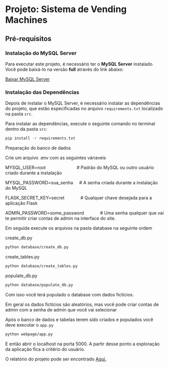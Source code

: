 # Projeto: Sistema de Vending Machines

## Pré-requisitos

### Instalação do MySQL Server

Para executar este projeto, é necessário ter o **MySQL Server** instalado. Você pode baixá-lo na versão **full** através do link abaixo:

[Baixar MySQL Server](https://dev.mysql.com/downloads/file/?id=534097)

### Instalação das Dependências

Depois de instalar o MySQL Server, é necessário instalar as dependências do projeto, que estão especificadas no arquivo `requirements.txt` localizado na pasta `src`.

Para instalar as dependências, execute o seguinte comando no terminal dentro da pasta `src`:

```bash
pip install -r requirements.txt
```

Preparação do banco de dados

Crie um arquivo .env com as seguintes váriaveis

MYSQL_USER=root         &nbsp;&nbsp;&nbsp;&nbsp;&nbsp;&nbsp;&nbsp;&nbsp;&nbsp;&nbsp;&nbsp;&nbsp;&nbsp;&nbsp;&nbsp;&nbsp;&nbsp;&nbsp;&nbsp;&nbsp;&nbsp;&nbsp;&nbsp;       # Padrão do MySQL ou outro usuário criado durante a instalação

MYSQL_PASSWORD=sua_senha   &nbsp;&nbsp;&nbsp;    # A senha criada durante a instalação do MySQL

FLASK_SECRET_KEY=secret    &nbsp;&nbsp;&nbsp;&nbsp;&nbsp;&nbsp;&nbsp;&nbsp;&nbsp;&nbsp;&nbsp;    # Qualquer chave desejada para a aplicação Flask

ADMIN_PASSWORD=some_password &nbsp;&nbsp;&nbsp;&nbsp;&nbsp;&nbsp;&nbsp;&nbsp;&nbsp;&nbsp;&nbsp;  # Uma senha qualquer que vai te permitir criar contas de admin na interface do site.


Em seguida execute os arquivos na pasta database na seguinte ordem

create_db.py

```bash
python database/create_db.py
```
create_tables.py
```bash
python database/create_tables.py
```

populate_db.py
```bash
python database/populate_db.py
```

Com isso você terá populado o database com dados fictícios.

Em geral os dados fictícios são aleatórios, mas você pode criar contas de admin com a senha de admin que você vai selecionar


Após o banco de dados e tabelas terem sido criados e populados você deve executar o `app.py`

```bash
python webpage/app.py
```

E então abrir o localhost na porta 5000. A partir desse ponto a exploração da aplicação fica a critério do usuário.


O relatório do projeto pode ser encontrado [Aqui.]([https://drive.google.com/file/d/1U_IiqyixMoM4e7UEmPZl9ncP_E7ku_F0/view?usp=sharing](https://drive.google.com/file/d/1KdjQkpWZ2GQitagik927Da1I8E-oTp3T/view?usp=sharing))

